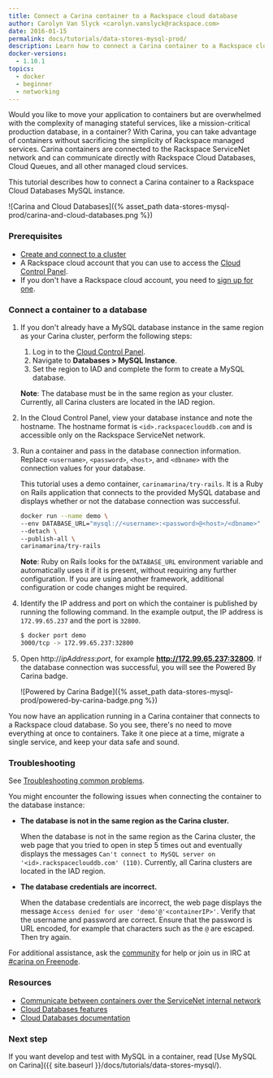 ```yaml
---
title: Connect a Carina container to a Rackspace cloud database
author: Carolyn Van Slyck <carolyn.vanslyck@rackspace.com>
date: 2016-01-15
permalink: docs/tutorials/data-stores-mysql-prod/
description: Learn how to connect a Carina container to a Rackspace cloud database and span your infrastructure across both Carina and the Rackspace Cloud
docker-versions:
  - 1.10.1
topics:
  - docker
  - beginner
  - networking
---
```


Would you like to move your application to containers but are overwhelmed with the complexity
of managing stateful services, like a mission-critical production database, in a container?
With Carina, you can take advantage of containers without sacrificing the simplicity of
Rackspace managed services. Carina containers are connected to the Rackspace ServiceNet network
and can communicate directly with Rackspace Cloud Databases, Cloud Queues,
and all other managed cloud services.

This tutorial describes how to connect a Carina container to a Rackspace Cloud Databases MySQL instance.

![Carina and Cloud Databases]({% asset_path data-stores-mysql-prod/carina-and-cloud-databases.png %})

### Prerequisites

* [Create and connect to a cluster](/docs/tutorials/create-connect-cluster/)
* A Rackspace cloud account that you can use to access the [Cloud Control Panel][control-panel].
 * If you don't have a Rackspace cloud account, you need to [sign up for one](https://www.rackspace.com/cloud).

### Connect a container to a database

1. If you don't already have a MySQL database instance in the same region
    as your Carina cluster, perform the following steps:

    1. Log in to the [Cloud Control Panel][control-panel].
    1. Navigate to **Databases > MySQL Instance**.
    1. Set the region to IAD and complete the form to create a MySQL database.

    **Note**: The database must be in the same region as your cluster.
    Currently, all Carina clusters are located in the IAD region.

1. In the Cloud Control Panel, view your database instance
    and note the hostname. The hostname format is `<id>.rackspaceclouddb.com` and
    is accessible only on the Rackspace ServiceNet network.

1. Run a container and pass in the database connection information. Replace
    `<username>`, `<password>`, `<host>`, and `<dbname>` with the connection values
    for your database.

    This tutorial uses a demo container, `carinamarina/try-rails`.
    It is a Ruby on Rails application that connects to the provided MySQL database
    and displays whether or not the database connection was successful.

    ```bash
    docker run --name demo \
    --env DATABASE_URL="mysql://<username>:<password>@<host>/<dbname>" \
    --detach \
    --publish-all \
    carinamarina/try-rails
    ```

    **Note**: Ruby on Rails looks for the `DATABASE_URL` environment variable and
    automatically uses it if it is present, without requiring any further configuration.
    If you are using another framework, additional configuration or code changes might be required.

1. Identify the IP address and port on which the container is published by running the following command.
    In the example output, the IP address is `172.99.65.237` and the port is `32800`.

    ```bash
    $ docker port demo
    3000/tcp -> 172.99.65.237:32800
    ```

1. Open http://_ipAddress_:_port_, for example **http://172.99.65.237:32800**.
    If the database connection was successful, you will see the Powered By Carina badge.

    ![Powered by Carina Badge]({% asset_path data-stores-mysql-prod/powered-by-carina-badge.png %})

You now have an application running in a Carina container that connects to a Rackspace
cloud database. So you see, there's no need to move everything at once to containers.
Take it one piece at a time, migrate a single service, and keep your data safe and sound.

### Troubleshooting

See [Troubleshooting common problems]({{site.baseurl}}/docs/troubleshooting/common-problems/).

You might encounter the following issues when connecting the container to the database instance:

* **The database is not in the same region as the Carina cluster.**

    When the database is not in the same region as the Carina cluster, the web page
    that you tried to open in step 5 times out and eventually displays the messages
    `Can't connect to MySQL server on '<id>.rackspaceclouddb.com' (110)`.
    Currently, all Carina clusters are located in the IAD region.

* **The database credentials are incorrect.**

    When the database credentials are incorrect, the web page displays
    the message `Access denied for user 'demo'@'<containerIP>'`.
    Verify that the username and password are correct. Ensure that the password is URL encoded,
    for example that characters such as the `@` are escaped. Then try again.

For additional assistance, ask the [community](https://community.getcarina.com/) for help or join us in IRC at [#carina on Freenode](http://webchat.freenode.net/?channels=carina).

### Resources

* [Communicate between containers over the ServiceNet internal network]({{site.baseurl}}/docs/tutorials/servicenet/)
* [Cloud Databases features](http://www.rackspace.com/cloud/databases)
* [Cloud Databases documentation](http://www.rackspace.com/knowledge_center/getting-started/cloud-databases)

### Next step

If you want develop and test with MySQL in a container, read [Use MySQL on Carina]({{ site.baseurl }}/docs/tutorials/data-stores-mysql/).

[control-panel]: http://mycloud.rackspace.com
